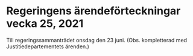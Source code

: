 # Regeringens ärendeförteckningar vecka 25, 2021

Till regeringssammanträdet onsdag den 23 juni. (Obs. kompletterad med Justitiedepartementets ärenden.)
